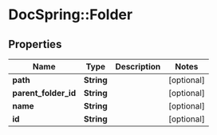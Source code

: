 # DocSpring::Folder

## Properties
Name | Type | Description | Notes
------------ | ------------- | ------------- | -------------
**path** | **String** |  | [optional] 
**parent_folder_id** | **String** |  | [optional] 
**name** | **String** |  | [optional] 
**id** | **String** |  | [optional] 


